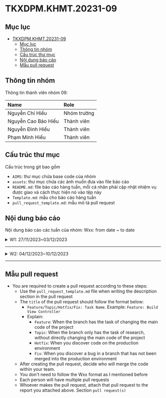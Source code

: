 # TKXDPM.KHMT.20231-09

## Mục lục

- [TKXDPM.KHMT.20231-09](#tkxdpmkhmt20231-09)
  - [Mục lục](#mục-lục)
  - [Thông tin nhóm](#thông-tin-nhóm)
  - [Cấu trúc thư mục](#cấu-trúc-thư-mục)
  - [Nội dung báo cáo](#nội-dung-báo-cáo)
  - [Mẫu pull request](#mẫu-pull-request)

## Thông tin nhóm

Thông tin thành viên nhóm 09:

| Name                 | Role        |
| :-------------       | :---------- |
| Nguyễn Chí Hiếu      | Nhóm trường |
| Nguyễn Cao Bảo Hiếu  | Thành viên  |
| Nguyễn Đình Hiếu     | Thành viên  |
| Phạm Minh Hiếu       | Thành viên  |

## Cấu trúc thư mục

Cấu trúc trong git bao gồm

- `AIMS`: thư mục chứa base code của nhóm
- `assets`: thư mục chứa các ảnh muốn đưa vào file báo cáo
- `README.md`: file báo cáo hàng tuần, mỗi cá nhân phải cập nhật nhiệm vụ được giao và cách thực hiện nó vào tệp này
- `Template.md`: mẫu cho báo cáo hàng tuần
- `pull_request_template.md`: mẫu mô tả pull request

## Nội dung báo cáo

Nội dung báo cáo các tuần của nhóm: Wxx: from date ~ to date

<details>
  <summary> W1: 27/11/2023~03/12/2023 </summary>
<br>
<details>
<summary>Nguyễn Chí Hiếu</summary>
<br>

- Nhiệm vụ:
  - Tạo cấu trúc thư mục git và push base code lên github của nhóm
  - Tìm hiểu và thực hiện tìm lỗi Content Coupling trong base code
  - Chạy base code trên Eclipse

- Triển khai chi tiết:
  - Pull Request(s): https://github.com/hieuChiNguyen/TKXDPM.KHMT.20231-09/pull/3
  - Cụ thể triển khai chi tiết:
    - Chạy base code trên Eclipse : thực hiện theo các bước trong file README.md trong thư mục AIMS
    ![image](https://github.com/hieuChiNguyen/TKXDPM.KHMT.20231-09/assets/105554125/fabccfe4-233f-4fe1-8eec-6b1ccea94341)

  - Tìm lỗi Content Coupling, Common Coupling trong base code

</details>

<details>
<summary>Nguyễn Đình Hiếu</summary>
<br>

- Assigned tasks:
  - Tìm hiểu và thực hiện tìm lỗi Control Coupling trong base code
  - Chạy base code trên Eclipse

- Implementation details:
  - Pull Request(s): https://github.com/hieuChiNguyen/TKXDPM.KHMT.20231-09/pull/2
  - Specific implementation details:
    - Chạy base code trên Eclipse : thực hiện theo các bước trong file README.md trong thư mục AIMS
    - image:
    - https://github.com/hieuChiNguyen/TKXDPM.KHMT.20231-09/tree/master/assets/NguyenDinhHieu
    - Tìm lỗi Control Coupling trong base code:
</details>

<details>
<summary>Nguyễn Cao Bảo Hiếu</summary>
<br>

- Assigned tasks:
  - Tìm hiểu và thực hiện tìm lỗi Data Coupling trong base code
  - Chạy base code

- Implementation details:
  - Pull Request(s): https://github.com/hieuChiNguyen/TKXDPM.KHMT.20231-09/pull/1
  - Specific implementation details:
    - Chạy base code trên Eclipse : thực hiện theo các bước trong file README.md trong thư mục AIMS
    - Tìm lỗi Data Coupling trong base code
</details>

<details>
<summary>Phạm Minh Hiếu</summary>
<br>

- Assigned tasks:
  - Chạy base code 
  - Tìm lỗi stamp coupling trong base code

- Implementation details:
  - Pull Request(s): https://github.com/hieuChiNguyen/TKXDPM.KHMT.20231-09/pull/4
  - Specific implementation details:
    - Chạy base code trên Eclipse : thực hiện theo các bước trong file README.md trong thư mục AIMS
    - Tìm stamp coupling trong base code

</details>

</details>

---

<details>
  <summary>W2: 04/12/2023~10/12/2023 </summary>
<br>
<details>
<summary>Nguyễn Chí Hiếu</summary>
<br>

- Assigned tasks:
  - Thống nhất các use case cần làm và phân công cho các thành viên trong nhóm 
  - Nhận use case Quản lý danh sách đơn hàng bên admin
  - Tìm temporal cohesion và procedural cohesion trong base code

- Implementation details:
  - Pull Request(s): [Attach links to your pull requests here. You can attach multiple pull requests]()
  - Specific implementation details:
    - Tìm temporal cohesion và procedural cohesion trong base code

</details>

<details>
<summary>Nguyễn Cao Bảo Hiếu</summary>
<br>

- Assigned tasks:
  - Thống nhất các use case cần làm
  - Nhận use case Hủy đơn hàng
  - Tìm coincidental cohesion và logical cohesion trong base code

- Implementation details:
  - Pull Request(s): [Attach links to your pull requests here. You can attach multiple pull requests]()
  - Specific implementation details:
    - Tìm coincidental cohesion và logical cohesion trong base code

</details>

<details>
<summary>Nguyễn Đình Hiếu</summary>
<br>

- Assigned tasks:
  - Thống nhất các use case cần làm
  - Nhận use case Sắp xếp, tìm kiếm sản phẩm
  - Tìm communicational cohesion và functional cohesion trong base code

- Implementation details:
  - Pull Request(s): [Attach links to your pull requests here. You can attach multiple pull requests]()
  - Specific implementation details:
    - Tìm communicational cohesion và functional cohesion trong base code

</details>

<details>
<summary>Phạm Minh Hiếu</summary>
<br>

- Assigned tasks:
  - Thống nhất các use case cần làm
  - Nhận use case Hủy đơn hàng
  - Kiểm tra lại xem các cohesion tìm được đã hợp lý chưa

- Implementation details:
  - Pull Request(s): [Attach links to your pull requests here. You can attach multiple pull requests]()
  - Specific implementation details:
    - Kiểm tra lại xem các cohesion tìm được đã hợp lý chưa

</details>

</details>

---

## Mẫu pull request

- You are required to create a pull request according to these steps:
  - Use the `pull_request_template.md` file when writing the description section in the pull request
  - The `title` of the pull request should follow the format below:
    - `Feature/Topic/Hotfix/Fix: Task Name`. Example: `Feature: Build View Controller`
    - Explain:
      - `Feature`: When the branch has the task of changing the main code of the project
      - `Topic`: When the branch only has the task of research, without directly changing the main code of the project
      - `Hotfix`: When you discover code on the production environment
      - `Fix`: When you discover a bug in a branch that has not been merged into the production environment
  - After creating the pull request, decide who will merge the code within your team.
  - You don't need to follow the Wxx format as I mentioned before
  - Each person will have multiple pull requests
  - Whoever makes the pull request, attach that pull request to the report you attached above. Section `pull request(s)`

